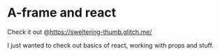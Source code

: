 # A-frame and react
Check it out @https://sweltering-thumb.glitch.me/

I just wanted to check out basics of react, working with props and stuff.
